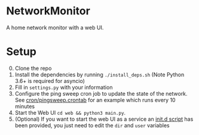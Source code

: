 # NetworkMonitor

A home network monitor with a web UI.

# Setup

0. Clone the repo
1. Install the dependencies by running `./install_deps.sh` (Note Python 3.6+ is required for asyncio)
2. Fill in `settings.py` with your information
3. Configure the ping sweep cron job to update the state of the network.  See [cron/pingsweep.crontab](https://github.com/Quinny/NetworkMonitor/blob/master/cron/pingsweep.crontab) for an example which runs every 10 minutes
4. Start the Web UI `cd web && python3 main.py`.
5. (Optional) If you want to start the web UI as a service an [init.d script](https://github.com/Quinny/NetworkMonitor/blob/master/init.d/networkmonitor) has been provided, you just need to edit the `dir` and `user` variables
